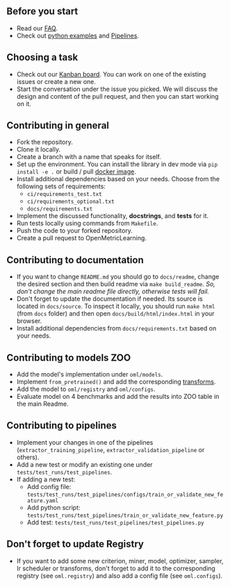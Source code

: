 ## Before you start
* Read our [FAQ](https://github.com/OML-Team/open-metric-learning#faq).
* Check out [python examples](https://github.com/OML-Team/open-metric-learning#get-started-using-python)
  and [Pipelines](https://github.com/OML-Team/open-metric-learning/tree/main/pipelines).

## Choosing a task
* Check out our [Kanban board](https://github.com/OML-Team/open-metric-learning/projects/1).
  You can work on one of the existing issues or create a new one.
* Start the conversation under the issue you picked. We will discuss the design and content of the pull request, and
  then you can start working on it.

## Contributing in general
* Fork the repository.
* Clone it locally.
* Create a branch with a name that speaks for itself.
* Set up the environment. You can install the library in dev mode via `pip install -e .`
  or build / pull [docker image](https://github.com/OML-Team/open-metric-learning#installation).
* Install additional dependencies based on your needs. Choose from the following sets of requirements:
  * `ci/requirements_test.txt`
  * `ci/requirements_optional.txt`
  * `docs/requirements.txt`
* Implement the discussed functionality, **docstrings**, and **tests** for it.
* Run tests locally using commands from `Makefile`.
* Push the code to your forked repository.
* Create a pull request to OpenMetricLearning.

## Contributing to documentation
* If you want to change `README.md` you should go to `docs/readme`, change the desired section and then build
  readme via `make build_readme`. *So, don't change the main readme file directly, otherwise tests will fail.*
* Don't forget to update the documentation if needed. Its source is located in `docs/source`. To inspect
  it locally, you should run `make html` (from `docs` folder) and then open `docs/build/html/index.html` in your
  browser.
* Install additional dependencies from `docs/requirements.txt` based on your needs.

## Contributing to models ZOO
* Add the model's implementation under `oml/models`.
* Implement `from_pretrained()` and add the corresponding [transforms](https://github.com/OML-Team/open-metric-learning/blob/f0d151ace24aaa527d0605d055529f31ad027f49/oml/registry/transforms.py#L53).
* Add the model to `oml/registry` and `oml/configs`.
* Evaluate model on 4 benchmarks and add the results into ZOO table in the main Readme.

## Contributing to pipelines
* Implement your changes in one of the pipelines (`extractor_training_pipeline`, `extractor_validation_pipeline` or others).
* Add a new test or modify an existing one under `tests/test_runs/test_pipelines`.
* If adding a new test:
  * Add config file: `tests/test_runs/test_pipelines/configs/train_or_validate_new_feature.yaml`
  * Add python script: `tests/test_runs/test_pipelines/train_or_validate_new_feature.py`
  * Add test: `tests/test_runs/test_pipelines/test_pipelines.py`

## Don't forget to update Registry
* If you want to add some new criterion, miner, model, optimizer, sampler, lr scheduler or transforms, don't forget to
  add it to the corresponding registry (see `oml.registry`) and also add a config file (see `oml.configs`).
